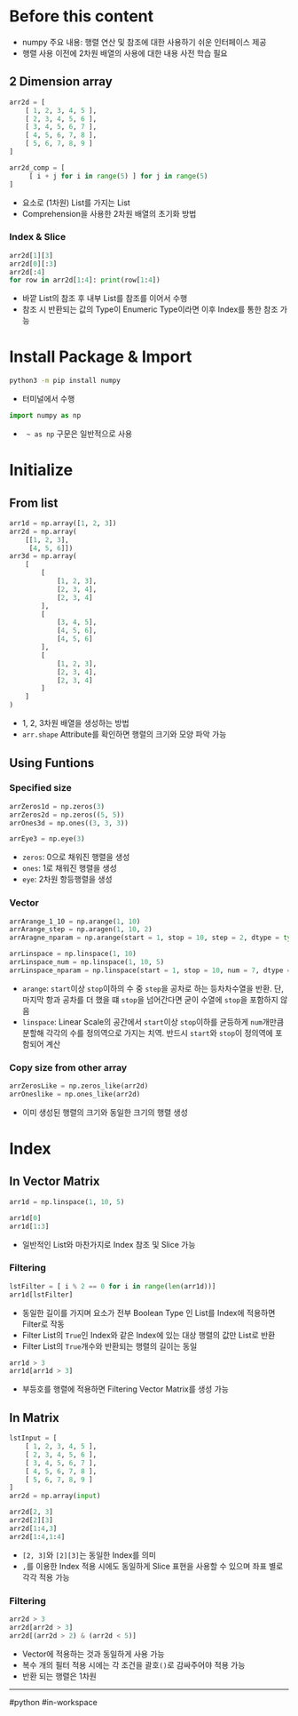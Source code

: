 # Before this content
- numpy 주요 내용: 행렬 연산 및 참조에 대한 사용하기 쉬운 인터페이스 제공
- 행렬 사용 이전에 2차원 배열의 사용에 대한 내용 사전 학습 필요

## 2 Dimension array
```python
arr2d = [
	[ 1, 2, 3, 4, 5 ],
	[ 2, 3, 4, 5, 6 ],
	[ 3, 4, 5, 6, 7 ],
	[ 4, 5, 6, 7, 8 ],
	[ 5, 6, 7, 8, 9 ]
]

arr2d_comp = [
	 [ i + j for i in range(5) ] for j in range(5)
]
```
- 요소로 (1차원) List를 가지는 List
- Comprehension을 사용한 2차원 배열의 초기화 방법

### Index & Slice
```python
arr2d[1][3]
arr2d[0][:3]
arr2d[:4]
for row in arr2d[1:4]: print(row[1:4])
```
- 바깥 List의 참조 후 내부 List를 참조를 이어서 수행
- 참조 시 반환되는 값의 Type이 Enumeric Type이라면 이후 Index를 통한 참조 가능

# Install Package & Import
```bash
python3 -m pip install numpy
```
- 터미널에서 수행

```python
import numpy as np
```
- ` ~ as np` 구문은 일반적으로 사용

# Initialize
## From list
```python
arr1d = np.array([1, 2, 3])
arr2d = np.array(
    [[1, 2, 3],
     [4, 5, 6]])
arr3d = np.array(
    [
        [
            [1, 2, 3],
            [2, 3, 4],
            [2, 3, 4]
        ],
        [
            [3, 4, 5],
            [4, 5, 6],
            [4, 5, 6]
        ],
        [
            [1, 2, 3],
            [2, 3, 4],
            [2, 3, 4]
        ]
    ]
)
```
- 1, 2, 3차원 배열을 생성하는 방법
- `arr.shape` Attribute를 확인하면 행렬의 크기와 모양 파악 가능

## Using Funtions
### Specified size
```python
arrZeros1d = np.zeros(3)
arrZeros2d = np.zeros((5, 5))
arrOnes3d = np.ones((3, 3, 3))

arrEye3 = np.eye(3)
```
- `zeros`: 0으로 채워진 행렬을 생성
- `ones`: 1로 채워진 행렬을 생성
- `eye`: 2차원 항등행렬을 생성

### Vector
```python
arrArange_1_10 = np.arange(1, 10)
arrArange_step = np.aragen(1, 10, 2)
arrAragne_nparam = np.arange(start = 1, stop = 10, step = 2, dtype = type(1) )

arrLinspace = np.linspace(1, 10)
arrLinspace_num = np.linspace(1, 10, 5)
arrLinspace_nparam = np.linspace(start = 1, stop = 10, num = 7, dtype = int)
```
- `arange`: `start`이상 `stop`이하의 수 중 `step`을 공차로 하는 등차차수열을 반환. 단, 마지막 항과 공차를 더 했을 떄 `stop`을 넘어간다면 굳이 수열에 `stop`을 포함하지 않음
- `linspace`:  Linear Scale의 공간에서 `start`이상 `stop`이하를 균등하게 `num`개만큼 분할해 각각의 수를 정의역으로 가지는 치역. 반드시 `start`와 `stop`이 정의역에 포함되어 계산

### Copy size from other array
```python
arrZerosLike = np.zeros_like(arr2d)
arrOneslike = np.ones_like(arr2d)
```
- 이미 생성된 행렬의 크기와 동일한 크기의 행렬 생성

# Index
## In Vector Matrix
```python
arr1d = np.linspace(1, 10, 5)

arr1d[0]
arr1d[1:3]
```
- 일반적인 List와 마찬가지로 Index 참조 및 Slice 가능
### Filtering
```python
lstFilter = [ i % 2 == 0 for i in range(len(arr1d))]
arr1d[lstFilter]
```
- 동일한 길이를 가지며 요소가 전부 Boolean Type 인 List를 Index에 적용하면 Filter로 작동
- Filter List의 `True`인 Index와 같은 Index에 있는 대상 행렬의 값만 List로 반환
- Filter List의 `True`개수와 반환되는 행렬의 길이는 동일

```python
arr1d > 3
arr1d[arr1d > 3]
```
- 부등호를 행렬에 적용하면 Filtering Vector Matrix를 생성 가능

## In Matrix
```python
lstInput = [
	[ 1, 2, 3, 4, 5 ],
	[ 2, 3, 4, 5, 6 ],
	[ 3, 4, 5, 6, 7 ],
	[ 4, 5, 6, 7, 8 ],
	[ 5, 6, 7, 8, 9 ]
]
arr2d = np.array(input)

arr2d[2, 3]
arr2d[2][3]
arr2d[1:4,3]
arr2d[1:4,1:4]
```
- `[2, 3]`와 `[2][3]`는 동일한 Index를 의미
- `,`를 이용한 Index 적용 시에도 동일하게 Slice 표현을 사용할 수 있으며 좌표 별로 각각 적용 가능
### Filtering
```python
arr2d > 3
arr2d[arr2d > 3]
arr2d[(arr2d > 2) & (arr2d < 5)]
```
- Vector에 적용하는 것과 동일하게 사용 가능
- 복수 개의 필터 적용 시에는 각 조건을 괄호`()`로 감싸주어야 적용 가능
- 반환 되는 행렬은 1차원

---
#python #in-workspace 